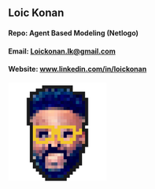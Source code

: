 ## Loic Konan

#### Repo: Agent Based Modeling (Netlogo)

#### Email: Loickonan.lk@gmail.com

#### Website: www.linkedin.com/in/loickonan

<img src="pic.png" width="200" height= "200">
